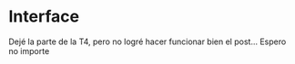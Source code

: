 # Interface

Dejé la parte de la T4, pero no logré hacer funcionar bien el post... Espero no
importe
